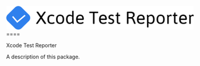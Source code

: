 <img src="./Sources/Lib/Html/XcodeTestReporter.svg">
====

Xcode Test Reporter


A description of this package.
